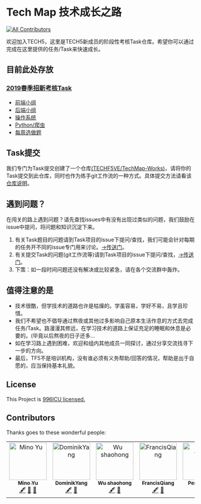 # Tech Map 技术成长之路

[![All Contributors](https://img.shields.io/badge/all_contributors-6-orange.svg?style=flat-square)](#contributors)

欢迎加入TECH5，这里是TECH5新成员的阶段性考核Task仓库。希望你可以通过完成在这里提供的任务/Task来快速成长。

## 目前此处存放

### [2019春季招新考核Task](2019-spring)

* [前端小组](2019-spring/frontend)
* [后端小组](2019-spring/backend)
* [操作系统](2019-spring/os)
* [Python/爬虫](2019-spring/python)
* [每周选做题](2019-spring/extra)

## Task提交

我们专门为Task提交创建了一个仓库[(TECHF5VE/TechMap-Works)](https://github.com/TECHF5VE/TechMap-Works)，请将你的Task提交到此仓库，同时也作为练手git工作流的一种方式。具体提交方法请看该[仓库说明](https://github.com/TECHF5VE/TechMap-Works/blob/master/README.md)。

## 遇到问题？

在闯关的路上遇到问题？请先查找issues中有没有出现过类似的问题，我们鼓励在issue中提问，将问题和知识沉淀下来。

1. 有关Task题目的问题请到Task项目的issue下提问/查找，我们可能会针对每期的任务开不同的issue专门用来讨论。[->传送门](https://github.com/TECHF5VE/TechMap/issues)。
2. 有关提交Task的问题(git工作流等)请到Task项目的issue下提问/查找，[->传送门](https://github.com/TECHF5VE/TechMap-Works/issues)。
3. 下策：如一段时间问题还没有解决或比较紧急，请在各个交流群中轰炸。

## 值得注意的是

* 技术很酷，但学技术的道路也许是枯燥的。学虽容易，学好不易，且学且珍惜。
* 我们不希望也不倡导通过熬夜或其他过多影响自己原本生活作息的方式去完成任务/Task。路漫漫其修远，在学习技术的道路上保证充足的睡眠和休息是必要的。(毕竟以后熬夜的日子还多...
* 如在学习路上遇到困难，欢迎和组内其他成员一同探讨，通过分享交流找寻下一步的方向。
* 最后，TF5不是培训机构，没有谁必须有义务帮助/回答的情况，帮助是出于自愿的，应当保持基本礼貌。

## License
This Project is [996ICU licensed.](./LICENSE.996ICU)

## Contributors

Thanks goes to these wonderful people:

<!-- ALL-CONTRIBUTORS-LIST:START - Do not remove or modify this section -->
<!-- prettier-ignore -->
<table><tr><td align="center"><a href="http://we.sharelove.site"><img src="https://avatars1.githubusercontent.com/u/21097448?v=4" width="100px;" alt="Mino Yu"/><br /><sub><b>Mino Yu</b></sub></a><br /><a href="#content-Minoyu" title="Content">🖋</a> <a href="#design-Minoyu" title="Design">🎨</a> <a href="#review-Minoyu" title="Reviewed Pull Requests">👀</a></td><td align="center"><a href="https://github.com/DominikYang"><img src="https://avatars2.githubusercontent.com/u/32817649?v=4" width="100px;" alt="DominikYang"/><br /><sub><b>DominikYang</b></sub></a><br /><a href="#content-DominikYang" title="Content">🖋</a> <a href="#review-DominikYang" title="Reviewed Pull Requests">👀</a></td><td align="center"><a href="https://github.com/squareWU"><img src="https://avatars1.githubusercontent.com/u/32816850?v=4" width="100px;" alt="Wu shaohong"/><br /><sub><b>Wu shaohong</b></sub></a><br /><a href="#content-squareWU" title="Content">🖋</a> <a href="#review-squareWU" title="Reviewed Pull Requests">👀</a></td><td align="center"><a href="https://github.com/FrancisQiang"><img src="https://avatars0.githubusercontent.com/u/41600119?v=4" width="100px;" alt="FrancisQiang"/><br /><sub><b>FrancisQiang</b></sub></a><br /><a href="#content-FrancisQiang" title="Content">🖋</a> <a href="#review-FrancisQiang" title="Reviewed Pull Requests">👀</a></td><td align="center"><a href="https://github.com/TuringCodeOne"><img src="https://avatars1.githubusercontent.com/u/32813194?v=4" width="100px;" alt="Peng Tsinv"/><br /><sub><b>Peng Tsinv</b></sub></a><br /><a href="#content-TuringCodeOne" title="Content">🖋</a> <a href="#review-TuringCodeOne" title="Reviewed Pull Requests">👀</a></td><td align="center"><a href="https://github.com/FredZeng"><img src="https://avatars0.githubusercontent.com/u/17154608?v=4" width="100px;" alt="FredTsang"/><br /><sub><b>FredTsang</b></sub></a><br /><a href="#review-FredZeng" title="Reviewed Pull Requests">👀</a></td></tr></table>

<!-- ALL-CONTRIBUTORS-LIST:END -->
